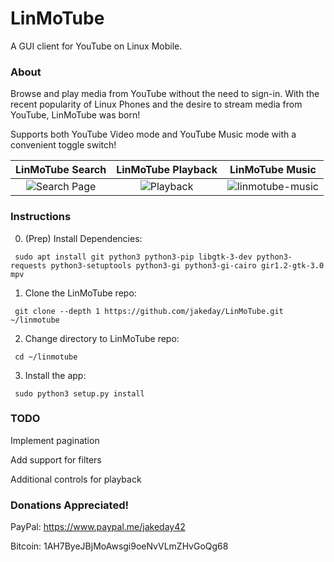 # LinMoTube

A GUI client for YouTube on Linux Mobile.

### About
Browse and play media from YouTube without the need to sign-in. With the recent popularity of Linux Phones and the desire to stream media from YouTube, LinMoTube was born!

Supports both YouTube Video mode and YouTube Music mode with a convenient toggle switch!

LinMoTube Search | LinMoTube Playback | LinMoTube Music
:-------------------------:|:-------------------------:|:-------------------------:
![Search Page](https://github.com/gurudvlp/LinMoTube/blob/master/docs/LinMoTube-SearchPage.png?raw=true) | ![Playback](https://github.com/gurudvlp/LinMoTube/blob/master/docs/LinMoTube-VideoPlayback.png?raw=true) | ![linmotube-music](https://user-images.githubusercontent.com/554899/123823582-56bb2c80-d8cb-11eb-83af-e0825ea77333.png)

### Instructions

0. (Prep) Install Dependencies:
  ```
   sudo apt install git python3 python3-pip libgtk-3-dev python3-requests python3-setuptools python3-gi python3-gi-cairo gir1.2-gtk-3.0 mpv
  ```
1. Clone the LinMoTube repo:
  ```
   git clone --depth 1 https://github.com/jakeday/LinMoTube.git ~/linmotube
  ```
2. Change directory to LinMoTube repo:
  ```
   cd ~/linmotube
  ```
3. Install the app:
  ```
   sudo python3 setup.py install
  ```

### TODO

Implement pagination

Add support for filters

Additional controls for playback

### Donations Appreciated!

PayPal: https://www.paypal.me/jakeday42

Bitcoin: 1AH7ByeJBjMoAwsgi9oeNvVLmZHvGoQg68
